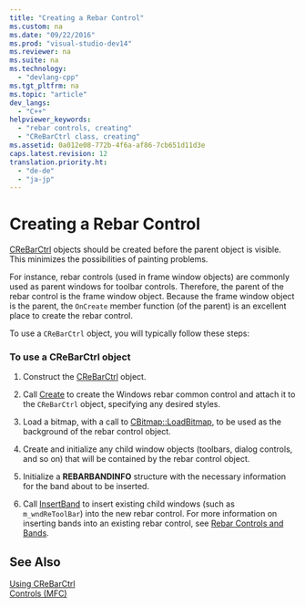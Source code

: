 ```yaml
---
title: "Creating a Rebar Control"
ms.custom: na
ms.date: "09/22/2016"
ms.prod: "visual-studio-dev14"
ms.reviewer: na
ms.suite: na
ms.technology: 
  - "devlang-cpp"
ms.tgt_pltfrm: na
ms.topic: "article"
dev_langs: 
  - "C++"
helpviewer_keywords: 
  - "rebar controls, creating"
  - "CReBarCtrl class, creating"
ms.assetid: 0a012e08-772b-4f6a-af86-7cb651d11d3e
caps.latest.revision: 12
translation.priority.ht: 
  - "de-de"
  - "ja-jp"
---
```

# Creating a Rebar Control
[CReBarCtrl](../vs140/crebarctrl-class.md) objects should be created before the parent object is visible. This minimizes the possibilities of painting problems.  
  
 For instance, rebar controls (used in frame window objects) are commonly used as parent windows for toolbar controls. Therefore, the parent of the rebar control is the frame window object. Because the frame window object is the parent, the `OnCreate` member function (of the parent) is an excellent place to create the rebar control.  
  
 To use a `CReBarCtrl` object, you will typically follow these steps:  
  
### To use a CReBarCtrl object  
  
1.  Construct the [CReBarCtrl](../vs140/crebarctrl-class.md) object.  
  
2.  Call [Create](../vs140/crebarctrl--create.md) to create the Windows rebar common control and attach it to the `CReBarCtrl` object, specifying any desired styles.  
  
3.  Load a bitmap, with a call to [CBitmap::LoadBitmap](../vs140/cbitmap--loadbitmap.md), to be used as the background of the rebar control object.  
  
4.  Create and initialize any child window objects (toolbars, dialog controls, and so on) that will be contained by the rebar control object.  
  
5.  Initialize a **REBARBANDINFO** structure with the necessary information for the band about to be inserted.  
  
6.  Call [InsertBand](../vs140/crebarctrl--insertband.md) to insert existing child windows (such as `m_wndReToolBar`) into the new rebar control. For more information on inserting bands into an existing rebar control, see [Rebar Controls and Bands](../vs140/rebar-controls-and-bands.md).  
  
## See Also  
 [Using CReBarCtrl](../vs140/using-crebarctrl.md)   
 [Controls (MFC)](../vs140/controls--mfc-.md)